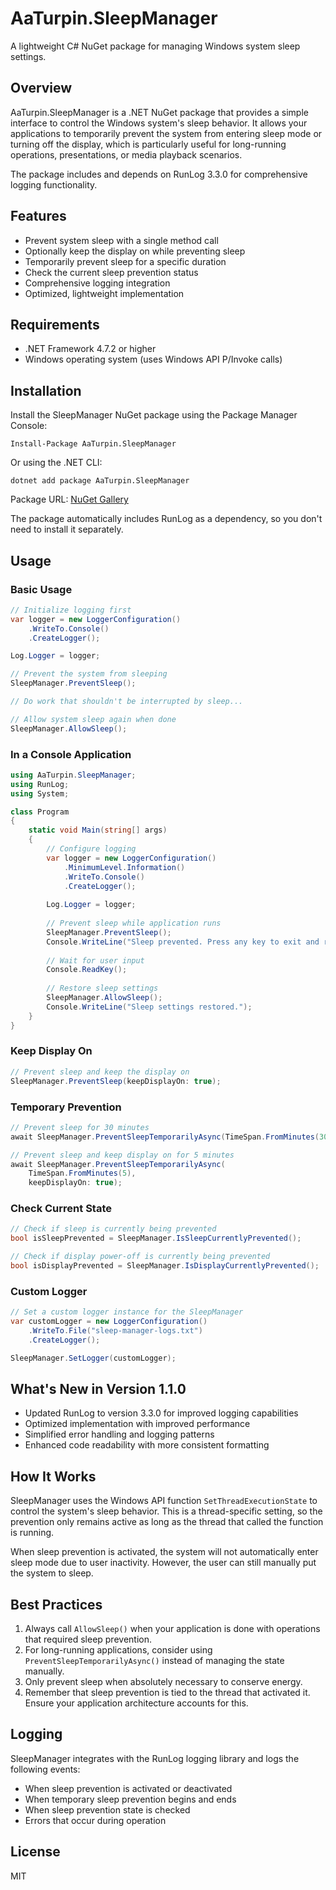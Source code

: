 # AaTurpin.SleepManager

A lightweight C# NuGet package for managing Windows system sleep settings.

## Overview

AaTurpin.SleepManager is a .NET NuGet package that provides a simple interface to control the Windows system's sleep behavior. It allows your applications to temporarily prevent the system from entering sleep mode or turning off the display, which is particularly useful for long-running operations, presentations, or media playback scenarios.

The package includes and depends on RunLog 3.3.0 for comprehensive logging functionality.

## Features

- Prevent system sleep with a single method call
- Optionally keep the display on while preventing sleep
- Temporarily prevent sleep for a specific duration
- Check the current sleep prevention status
- Comprehensive logging integration
- Optimized, lightweight implementation

## Requirements

- .NET Framework 4.7.2 or higher
- Windows operating system (uses Windows API P/Invoke calls)

## Installation

Install the SleepManager NuGet package using the Package Manager Console:

```
Install-Package AaTurpin.SleepManager
```

Or using the .NET CLI:

```
dotnet add package AaTurpin.SleepManager
```

Package URL: [NuGet Gallery](https://www.nuget.org/packages/AaTurpin.SleepManager)

The package automatically includes RunLog as a dependency, so you don't need to install it separately.

## Usage

### Basic Usage

```csharp
// Initialize logging first
var logger = new LoggerConfiguration()
    .WriteTo.Console()
    .CreateLogger();

Log.Logger = logger;

// Prevent the system from sleeping
SleepManager.PreventSleep();

// Do work that shouldn't be interrupted by sleep...

// Allow system sleep again when done
SleepManager.AllowSleep();
```

### In a Console Application

```csharp
using AaTurpin.SleepManager;
using RunLog;
using System;

class Program
{
    static void Main(string[] args)
    {
        // Configure logging
        var logger = new LoggerConfiguration()
            .MinimumLevel.Information()
            .WriteTo.Console()
            .CreateLogger();
            
        Log.Logger = logger;
        
        // Prevent sleep while application runs
        SleepManager.PreventSleep();
        Console.WriteLine("Sleep prevented. Press any key to exit and restore sleep settings.");
        
        // Wait for user input
        Console.ReadKey();
        
        // Restore sleep settings
        SleepManager.AllowSleep();
        Console.WriteLine("Sleep settings restored.");
    }
}
```

### Keep Display On

```csharp
// Prevent sleep and keep the display on
SleepManager.PreventSleep(keepDisplayOn: true);
```

### Temporary Prevention

```csharp
// Prevent sleep for 30 minutes
await SleepManager.PreventSleepTemporarilyAsync(TimeSpan.FromMinutes(30));

// Prevent sleep and keep display on for 5 minutes
await SleepManager.PreventSleepTemporarilyAsync(
    TimeSpan.FromMinutes(5), 
    keepDisplayOn: true);
```

### Check Current State

```csharp
// Check if sleep is currently being prevented
bool isSleepPrevented = SleepManager.IsSleepCurrentlyPrevented();

// Check if display power-off is currently being prevented
bool isDisplayPrevented = SleepManager.IsDisplayCurrentlyPrevented();
```

### Custom Logger

```csharp
// Set a custom logger instance for the SleepManager
var customLogger = new LoggerConfiguration()
    .WriteTo.File("sleep-manager-logs.txt")
    .CreateLogger();

SleepManager.SetLogger(customLogger);
```

## What's New in Version 1.1.0

- Updated RunLog to version 3.3.0 for improved logging capabilities
- Optimized implementation with improved performance
- Simplified error handling and logging patterns
- Enhanced code readability with more consistent formatting

## How It Works

SleepManager uses the Windows API function `SetThreadExecutionState` to control the system's sleep behavior. This is a thread-specific setting, so the prevention only remains active as long as the thread that called the function is running.

When sleep prevention is activated, the system will not automatically enter sleep mode due to user inactivity. However, the user can still manually put the system to sleep.

## Best Practices

1. Always call `AllowSleep()` when your application is done with operations that required sleep prevention.
2. For long-running applications, consider using `PreventSleepTemporarilyAsync()` instead of managing the state manually.
3. Only prevent sleep when absolutely necessary to conserve energy.
4. Remember that sleep prevention is tied to the thread that activated it. Ensure your application architecture accounts for this.

## Logging

SleepManager integrates with the RunLog logging library and logs the following events:

- When sleep prevention is activated or deactivated
- When temporary sleep prevention begins and ends
- When sleep prevention state is checked
- Errors that occur during operation

## License

MIT